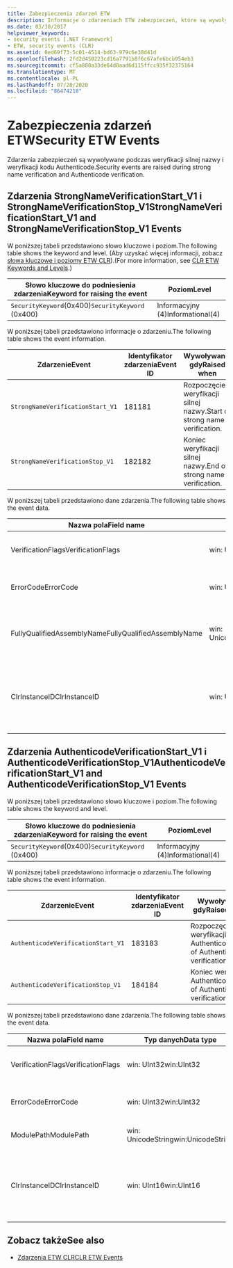 ```yaml
---
title: Zabezpieczenia zdarzeń ETW
description: Informacje o zdarzeniach ETW zabezpieczeń, które są wywoływane podczas weryfikacji silnej nazwy i weryfikacji kodu Authenticode w programie .NET.
ms.date: 03/30/2017
helpviewer_keywords:
- security events [.NET Framework]
- ETW, security events (CLR)
ms.assetid: 0ed69f73-5c01-4514-bd63-979c6e38d41d
ms.openlocfilehash: 2fd2d450223cd16a7791b8f6c67afe6bcb954eb3
ms.sourcegitcommit: cf5a800a33de64d0aad6d115ffcc935f32375164
ms.translationtype: MT
ms.contentlocale: pl-PL
ms.lasthandoff: 07/20/2020
ms.locfileid: "86474218"
---
```

# <a name="security-etw-events"></a><span data-ttu-id="693e5-103">Zabezpieczenia zdarzeń ETW</span><span class="sxs-lookup"><span data-stu-id="693e5-103">Security ETW Events</span></span>

<span data-ttu-id="693e5-104">Zdarzenia zabezpieczeń są wywoływane podczas weryfikacji silnej nazwy i weryfikacji kodu Authenticode.</span><span class="sxs-lookup"><span data-stu-id="693e5-104">Security events are raised during strong name verification and Authenticode verification.</span></span>  

## <a name="strongnameverificationstart_v1-and-strongnameverificationstop_v1-events"></a><span data-ttu-id="693e5-105">Zdarzenia StrongNameVerificationStart_V1 i StrongNameVerificationStop_V1</span><span class="sxs-lookup"><span data-stu-id="693e5-105">StrongNameVerificationStart_V1 and StrongNameVerificationStop_V1 Events</span></span>  
 <span data-ttu-id="693e5-106">W poniższej tabeli przedstawiono słowo kluczowe i poziom.</span><span class="sxs-lookup"><span data-stu-id="693e5-106">The following table shows the keyword and level.</span></span> <span data-ttu-id="693e5-107">(Aby uzyskać więcej informacji, zobacz [słowa kluczowe i poziomy ETW CLR](clr-etw-keywords-and-levels.md)).</span><span class="sxs-lookup"><span data-stu-id="693e5-107">(For more information, see [CLR ETW Keywords and Levels](clr-etw-keywords-and-levels.md).)</span></span>  
  
|<span data-ttu-id="693e5-108">Słowo kluczowe do podniesienia zdarzenia</span><span class="sxs-lookup"><span data-stu-id="693e5-108">Keyword for raising the event</span></span>|<span data-ttu-id="693e5-109">Poziom</span><span class="sxs-lookup"><span data-stu-id="693e5-109">Level</span></span>|  
|-----------------------------------|-----------|  
|<span data-ttu-id="693e5-110">`SecurityKeyword`(0x400)</span><span class="sxs-lookup"><span data-stu-id="693e5-110">`SecurityKeyword` (0x400)</span></span>|<span data-ttu-id="693e5-111">Informacyjny (4)</span><span class="sxs-lookup"><span data-stu-id="693e5-111">Informational(4)</span></span>|  
  
 <span data-ttu-id="693e5-112">W poniższej tabeli przedstawiono informacje o zdarzeniu.</span><span class="sxs-lookup"><span data-stu-id="693e5-112">The following table shows the event information.</span></span>  
  
|<span data-ttu-id="693e5-113">Zdarzenie</span><span class="sxs-lookup"><span data-stu-id="693e5-113">Event</span></span>|<span data-ttu-id="693e5-114">Identyfikator zdarzenia</span><span class="sxs-lookup"><span data-stu-id="693e5-114">Event ID</span></span>|<span data-ttu-id="693e5-115">Wywoływane, gdy</span><span class="sxs-lookup"><span data-stu-id="693e5-115">Raised when</span></span>|  
|-----------|--------------|-----------------|  
|`StrongNameVerificationStart_V1`|<span data-ttu-id="693e5-116">181</span><span class="sxs-lookup"><span data-stu-id="693e5-116">181</span></span>|<span data-ttu-id="693e5-117">Rozpoczęcie weryfikacji silnej nazwy.</span><span class="sxs-lookup"><span data-stu-id="693e5-117">Start of strong name verification.</span></span>|  
|`StrongNameVerificationStop_V1`|<span data-ttu-id="693e5-118">182</span><span class="sxs-lookup"><span data-stu-id="693e5-118">182</span></span>|<span data-ttu-id="693e5-119">Koniec weryfikacji silnej nazwy.</span><span class="sxs-lookup"><span data-stu-id="693e5-119">End of strong name verification.</span></span>|  
  
 <span data-ttu-id="693e5-120">W poniższej tabeli przedstawiono dane zdarzenia.</span><span class="sxs-lookup"><span data-stu-id="693e5-120">The following table shows the event data.</span></span>  
  
|<span data-ttu-id="693e5-121">Nazwa pola</span><span class="sxs-lookup"><span data-stu-id="693e5-121">Field name</span></span>|<span data-ttu-id="693e5-122">Typ danych</span><span class="sxs-lookup"><span data-stu-id="693e5-122">Data type</span></span>|<span data-ttu-id="693e5-123">Opis</span><span class="sxs-lookup"><span data-stu-id="693e5-123">Description</span></span>|  
|----------------|---------------|-----------------|  
|<span data-ttu-id="693e5-124">VerificationFlags</span><span class="sxs-lookup"><span data-stu-id="693e5-124">VerificationFlags</span></span>|<span data-ttu-id="693e5-125">win: UInt32</span><span class="sxs-lookup"><span data-stu-id="693e5-125">win:UInt32</span></span>|<span data-ttu-id="693e5-126">Flagi weryfikacji.</span><span class="sxs-lookup"><span data-stu-id="693e5-126">The verification flags.</span></span>|  
|<span data-ttu-id="693e5-127">ErrorCode</span><span class="sxs-lookup"><span data-stu-id="693e5-127">ErrorCode</span></span>|<span data-ttu-id="693e5-128">win: UInt32</span><span class="sxs-lookup"><span data-stu-id="693e5-128">win:UInt32</span></span>|<span data-ttu-id="693e5-129">Kod błędu HResult.</span><span class="sxs-lookup"><span data-stu-id="693e5-129">The HResult error code.</span></span>|  
|<span data-ttu-id="693e5-130">FullyQualifiedAssemblyName</span><span class="sxs-lookup"><span data-stu-id="693e5-130">FullyQualifiedAssemblyName</span></span>|<span data-ttu-id="693e5-131">win: UnicodeString</span><span class="sxs-lookup"><span data-stu-id="693e5-131">win:UnicodeString</span></span>|<span data-ttu-id="693e5-132">W pełni kwalifikowana nazwa zestawu.</span><span class="sxs-lookup"><span data-stu-id="693e5-132">The fully qualified assembly name.</span></span>|  
|<span data-ttu-id="693e5-133">ClrInstanceID</span><span class="sxs-lookup"><span data-stu-id="693e5-133">ClrInstanceID</span></span>|<span data-ttu-id="693e5-134">win: UInt16</span><span class="sxs-lookup"><span data-stu-id="693e5-134">win:UInt16</span></span>|<span data-ttu-id="693e5-135">Unikatowy identyfikator wystąpienia CLR lub CoreCLR.</span><span class="sxs-lookup"><span data-stu-id="693e5-135">Unique ID for the instance of CLR or CoreCLR.</span></span>|  

## <a name="authenticodeverificationstart_v1-and-authenticodeverificationstop_v1-events"></a><span data-ttu-id="693e5-136">Zdarzenia AuthenticodeVerificationStart_V1 i AuthenticodeVerificationStop_V1</span><span class="sxs-lookup"><span data-stu-id="693e5-136">AuthenticodeVerificationStart_V1 and AuthenticodeVerificationStop_V1 Events</span></span>  
 <span data-ttu-id="693e5-137">W poniższej tabeli przedstawiono słowo kluczowe i poziom.</span><span class="sxs-lookup"><span data-stu-id="693e5-137">The following table shows the keyword and level.</span></span>  
  
|<span data-ttu-id="693e5-138">Słowo kluczowe do podniesienia zdarzenia</span><span class="sxs-lookup"><span data-stu-id="693e5-138">Keyword for raising the event</span></span>|<span data-ttu-id="693e5-139">Poziom</span><span class="sxs-lookup"><span data-stu-id="693e5-139">Level</span></span>|  
|-----------------------------------|-----------|  
|<span data-ttu-id="693e5-140">`SecurityKeyword`(0x400)</span><span class="sxs-lookup"><span data-stu-id="693e5-140">`SecurityKeyword` (0x400)</span></span>|<span data-ttu-id="693e5-141">Informacyjny (4)</span><span class="sxs-lookup"><span data-stu-id="693e5-141">Informational(4)</span></span>|  
  
 <span data-ttu-id="693e5-142">W poniższej tabeli przedstawiono informacje o zdarzeniu.</span><span class="sxs-lookup"><span data-stu-id="693e5-142">The following table shows the event information.</span></span>  
  
|<span data-ttu-id="693e5-143">Zdarzenie</span><span class="sxs-lookup"><span data-stu-id="693e5-143">Event</span></span>|<span data-ttu-id="693e5-144">Identyfikator zdarzenia</span><span class="sxs-lookup"><span data-stu-id="693e5-144">Event ID</span></span>|<span data-ttu-id="693e5-145">Wywoływane, gdy</span><span class="sxs-lookup"><span data-stu-id="693e5-145">Raised when</span></span>|  
|-----------|--------------|-----------------|  
|`AuthenticodeVerificationStart_V1`|<span data-ttu-id="693e5-146">183</span><span class="sxs-lookup"><span data-stu-id="693e5-146">183</span></span>|<span data-ttu-id="693e5-147">Rozpoczęcie weryfikacji Authenticode.</span><span class="sxs-lookup"><span data-stu-id="693e5-147">Start of Authenticode verification.</span></span>|  
|`AuthenticodeVerificationStop_V1`|<span data-ttu-id="693e5-148">184</span><span class="sxs-lookup"><span data-stu-id="693e5-148">184</span></span>|<span data-ttu-id="693e5-149">Koniec weryfikacji Authenticode.</span><span class="sxs-lookup"><span data-stu-id="693e5-149">End of Authenticode verification.</span></span>|  
  
 <span data-ttu-id="693e5-150">W poniższej tabeli przedstawiono dane zdarzenia.</span><span class="sxs-lookup"><span data-stu-id="693e5-150">The following table shows the event data.</span></span>  
  
|<span data-ttu-id="693e5-151">Nazwa pola</span><span class="sxs-lookup"><span data-stu-id="693e5-151">Field name</span></span>|<span data-ttu-id="693e5-152">Typ danych</span><span class="sxs-lookup"><span data-stu-id="693e5-152">Data type</span></span>|<span data-ttu-id="693e5-153">Opis</span><span class="sxs-lookup"><span data-stu-id="693e5-153">Description</span></span>|  
|----------------|---------------|-----------------|  
|<span data-ttu-id="693e5-154">VerificationFlags</span><span class="sxs-lookup"><span data-stu-id="693e5-154">VerificationFlags</span></span>|<span data-ttu-id="693e5-155">win: UInt32</span><span class="sxs-lookup"><span data-stu-id="693e5-155">win:UInt32</span></span>|<span data-ttu-id="693e5-156">Flagi weryfikacji.</span><span class="sxs-lookup"><span data-stu-id="693e5-156">The verification flags.</span></span>|  
|<span data-ttu-id="693e5-157">ErrorCode</span><span class="sxs-lookup"><span data-stu-id="693e5-157">ErrorCode</span></span>|<span data-ttu-id="693e5-158">win: UInt32</span><span class="sxs-lookup"><span data-stu-id="693e5-158">win:UInt32</span></span>|<span data-ttu-id="693e5-159">Kod błędu HResult.</span><span class="sxs-lookup"><span data-stu-id="693e5-159">The HResult error code.</span></span>|  
|<span data-ttu-id="693e5-160">ModulePath</span><span class="sxs-lookup"><span data-stu-id="693e5-160">ModulePath</span></span>|<span data-ttu-id="693e5-161">win: UnicodeString</span><span class="sxs-lookup"><span data-stu-id="693e5-161">win:UnicodeString</span></span>|<span data-ttu-id="693e5-162">Ścieżka modułu.</span><span class="sxs-lookup"><span data-stu-id="693e5-162">The module path.</span></span>|  
|<span data-ttu-id="693e5-163">ClrInstanceID</span><span class="sxs-lookup"><span data-stu-id="693e5-163">ClrInstanceID</span></span>|<span data-ttu-id="693e5-164">win: UInt16</span><span class="sxs-lookup"><span data-stu-id="693e5-164">win:UInt16</span></span>|<span data-ttu-id="693e5-165">Unikatowy identyfikator wystąpienia CLR lub CoreCLR.</span><span class="sxs-lookup"><span data-stu-id="693e5-165">Unique ID for the instance of CLR or CoreCLR.</span></span>|  
  
## <a name="see-also"></a><span data-ttu-id="693e5-166">Zobacz także</span><span class="sxs-lookup"><span data-stu-id="693e5-166">See also</span></span>

- [<span data-ttu-id="693e5-167">Zdarzenia ETW CLR</span><span class="sxs-lookup"><span data-stu-id="693e5-167">CLR ETW Events</span></span>](clr-etw-events.md)
